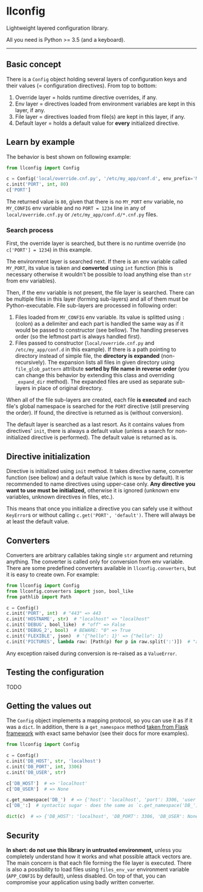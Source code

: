 llconfig
========

Lightweight layered configuration library.

All you need is Python >= 3.5 (and a keyboard).

------

## Basic concept

There is a `Config` object holding several layers of configuration keys and their values (= configuration directives).
From top to bottom:

1. Override layer = holds runtime directive overrides, if any.
2. Env layer = directives loaded from environment variables are kept in this layer, if any.
3. File layer = directives loaded from file(s) are kept in this layer, if any.
4. Default layer = holds a default value for **every** initialized directive.

## Learn by example

The behavior is best shown on following example:

```python
from llconfig import Config

c = Config('local/override.cnf.py', '/etc/my_app/conf.d', env_prefix='MY_', files_env_var='CONFIG')
c.init('PORT', int, 80)
c['PORT']
```

The returned value is `80`, given that there is no `MY_PORT` env
variable, no `MY_CONFIG` env variable and no `PORT = 1234` line in any of `local/override.cnf.py` or
`/etc/my_app/conf.d/*.cnf.py` files.

### Search process

First, the override layer is searched, but there is no runtime override (no `c['PORT'] = 1234`) in this example.

The environment layer is searched next. If there is an env variable called `MY_PORT`, its value is taken
and **converted** using `int` function (this is necessary otherwise it wouldn't be possible to load anything
else than `str` from env variables).

Then, if the env variable is not present, the file layer is searched. There can be multiple files in this layer
(forming sub-layers) and all of them must be Python-executable. File sub-layers are processed in following order:

1. Files loaded from `MY_CONFIG` env variable. Its value is splitted using `:` (colon) as a delimiter and
   each part is handled the same way as if it would be passed to constructor (see bellow). The handling
   preserves order (so the leftmost part is always handled first).
2. Files passed to constructor (`local/override.cnf.py` and `/etc/my_app/conf.d` in this example). If there
   is a path pointing to directory instead of simple file, the **directory is expanded** (non-recursively). The
   expansion lists all files in given directory using `file_glob_pattern` attribute **sorted by file name
   in reverse order** (you can change this behavior by extending this class and overriding `_expand_dir`
   method). The expanded files are used as separate sub-layers in place of original directory.

When all of the file sub-layers are created, each file **is executed** and each file's global namespace is
searched for the `PORT` directive (still preserving the order). If found, the directive is returned as is
(without conversion).

The default layer is searched as a last resort. As it contains values from directives' `init`, there is always a
default value (unless a search for non-initialized directive is performed). The default value is returned as is.

## Directive initialization

Directive is initialized using `init` method. It takes directive name, converter function (see bellow) and
a default value (which is `None` by default). It is recommended to name directives using upper-case only.
**Any directive you want to use must be initialized,** otherwise it is ignored (unknown env variables, unknown
directives in files, etc.).

This means that once you initialize a directive you can safely use it without `KeyError`s or without calling
`c.get('PORT', 'default')`. There will always be at least the default value.

## Converters

Converters are arbitrary callables taking single `str` argument and returning anything. The converter is called
only for conversion from env variable. There are some predefined converters available in `llconfig.converters`,
but it is easy to create own. For example:

```python
from llconfig import Config
from llconfig.converters import json, bool_like
from pathlib import Path

c = Config()
c.init('PORT', int)  # "443" => 443
c.init('HOSTNAME', str)  # "localhost" => "localhost"
c.init('DEBUG', bool_like)  # "off" => False
c.init('DEBUG_2', bool)  # BEWARE: "0" => True 
c.init('FLEXIBLE', json)  # '{"hello": 1}' => {"hello": 1}
c.init('PICTURES', lambda raw: [Path(p) for p in raw.split(':')])  # "a.jpg:b.jpg" => [Path("a.jpg"), Path("b.jpg")]
```

Any exception raised during conversion is re-raised as a `ValueError`.

## Testing the configuration

TODO

## Getting the values out

The `Config` object implements a mapping protocol, so you can use it as if it was a `dict`. In addition, there is a
`get_namespace` method [taken from Flask framework](http://flask.pocoo.org/docs/1.0/api/#flask.Config.get_namespace)
with exact same behavior (see their docs for more examples).

```python
from llconfig import Config

c = Config()
c.init('DB_HOST', str, 'localhost')
c.init('DB_PORT', int, 3306)
c.init('DB_USER', str)

c['DB_HOST']  # => 'localhost'
c['DB_USER']  # => None

c.get_namespace('DB_')  # => {'host': 'localhost', 'port': 3306, 'user': None}
c['DB_':]  # syntactic sugar - does the same as `c.get_namespace('DB_')`

dict(c)  # => {'DB_HOST': 'localhost', 'DB_PORT': 3306, 'DB_USER': None}
```

## Security

**In short: do not use this library in untrusted environment,** unless you completely understand how it works and
what possible attack vectors are. The main concern is that each file forming the file layer is executed. There
is also a possibility to load files using `files_env_var` environment variable (`APP_CONFIG` by default),
unless disabled. On top of that, you can compromise your application using badly written converter.